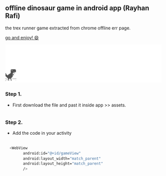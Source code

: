 ## offline dinosaur game in android app (Rayhan Rafi)

the trex runner game extracted from chrome offline err page.


[go and enjoy! :smile: ](http://wayou.github.io/t-rex-runner/)

![chrome offline game cast](assets/screenshot.gif)

### Step 1.
- First download the file and past it inside app >> assets.
```bash


```


### Step 2.
- Add the code in your activity
```bash

  <WebView
        android:id="@+id/gameView"
        android:layout_width="match_parent"
        android:layout_height="match_parent"
        />

```

